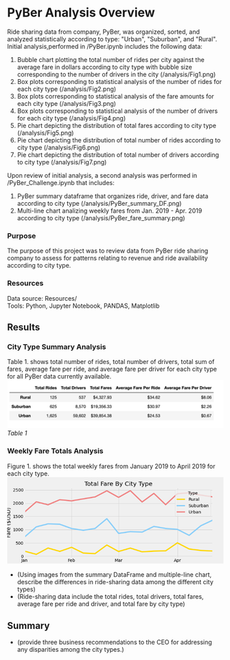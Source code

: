 # PyBer Analysis Overview
Ride sharing data from company, PyBer, was organized, sorted, and analyzed statistically according to type: "Urban", "Suburban", and "Rural". Initial analysis,performed in /PyBer.ipynb includes the following data: 
  1. Bubble chart plotting the total number of rides per city against the average fare in dollars according to city type with bubble size corresponding to the number of drivers in the city (/analysis/Fig1.png)
  2. Box plots corresponding to statistical analysis of the number of rides for each city type (/analysis/Fig2.png)
  3. Box plots corresponding to statistical analysis of the fare amounts for each city type (/analysis/Fig3.png)
  4. Box plots corresponding to statistical analysis of the number of drivers for each city type (/analysis/Fig4.png)
  5. Pie chart depicting the distribution of total fares according to city type (/analysis/Fig5.png)
  6. Pie chart depicting the distribution of total number of rides according to city type (/analysis/Fig6.png)
  7. Pie chart depicting the distribution of total number of drivers according to city type (/analysis/Fig7.png)

Upon review of initial analysis, a second analysis was performed in /PyBer_Challenge.ipynb that includes:
  1. PyBer summary dataframe that organizes ride, driver, and fare data according to city type (/analysis/PyBer_summary_DF.png)
  2. Multi-line chart analizing weekly fares from Jan. 2019 - Apr. 2019 according to city type (/analysis/PyBer_fare_summary.png)

### Purpose
The purpose of this project was to review data from PyBer ride sharing company to assess for patterns relating to revenue and ride availability according to city type.  

### Resources
Data source: Resources/ 
<br>Tools: Python, Jupyter Notebook, PANDAS, Matplotlib


## Results
### City Type Summary Analysis

Table 1. shows total number of rides, total number of drivers, total sum of fares, average fare per ride, and average fare per driver for each city type for all PyBer data currently available. 
![Pyber_summary](/analysis/PyBer_summary_DF.png)
*Table 1*

### Weekly Fare Totals Analysis

Figure 1. shows the total weekly fares from January 2019 to April 2019 for each city type. 
![Weekly_Fares](/analysis/PyBer_fare_summary.png "Figure 1")

  - (Using images from the summary DataFrame and multiple-line chart, describe the differences in ride-sharing data among the different city types)
  - (Ride-sharing data include the total rides, total drivers, total fares, average fare per ride and driver, and total fare by city type)

## Summary
  - (provide three business recommendations to the CEO for addressing any disparities among the city types.)